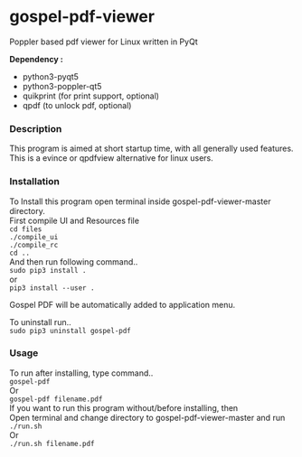 # gospel-pdf-viewer
Poppler based pdf viewer for Linux written in PyQt

**Dependency :**  
* python3-pyqt5  
* python3-poppler-qt5  
* quikprint (for print support, optional)  
* qpdf (to unlock pdf, optional)  

### Description
This program is aimed at short startup time, with all generally used features.  
This is a evince or qpdfview alternative for linux users.

### Installation
To Install this program open terminal inside gospel-pdf-viewer-master directory.  
First compile UI and Resources file  
`cd files`  
`./compile_ui`  
`./compile_rc`  
`cd ..`  
And then run following command..  
`sudo pip3 install .`  
or  
`pip3 install --user .`  

Gospel PDF will be automatically added to application menu.

To uninstall run..  
`sudo pip3 uninstall gospel-pdf`


### Usage
To run after installing, type command..  
  `gospel-pdf`  
Or  
  `gospel-pdf filename.pdf`  
If you want to run this program without/before installing, then  
Open terminal and change directory to gospel-pdf-viewer-master and run  
  `./run.sh`  
Or  
  `./run.sh filename.pdf`  

